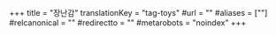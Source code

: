 +++
title = "장난감"
translationKey = "tag-toys"
#url = ""
#aliases = [""]
#relcanonical = ""
#redirectto = ""
#metarobots = "noindex"
+++

